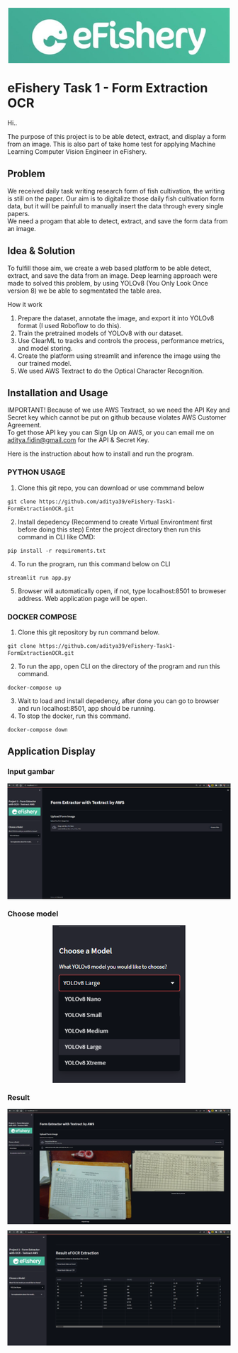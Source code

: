 <div align="center" style="text-align: center">

<p style="text-align: center">
  <img align="center" src="efisherylogolandscape.jpg" alt="eFishery" width="500">
</p>

</div>

# eFishery Task 1 - Form Extraction OCR
<p> Hi.. </p>
The purpose of this project is to be able detect, extract, and display a form from an image.
This is also part of take home test for applying Machine Learning Computer Vision Engineer in eFishery.

## Problem
We received daily task writing research form of fish cultivation, the writing is still on the paper. Our aim is to digitalize those daily fish cultivation form data, but it will be painfull to manually insert the data through every single papers.
<br>
We need a progam that able to detect, extract, and save the form data from an image.
  
## Idea & Solution
To fulfill those aim, we create a web based platform to be able detect, extract, and save the data from an image.
Deep learning approach were made to solved this problem, by using YOLOv8 (You Only Look Once version 8) we be able to segmentated the table area.

  How it work
  1. Prepare the dataset, annotate the image, and export it into YOLOv8 format (I used Roboflow to do this).
  2. Train the pretrained models of YOLOv8 with our dataset.
  3. Use ClearML to tracks and controls the process, performance metrics, and model storing.
  4. Create the platform using streamlit and inference the image using the our trained model.
  5. We used AWS Textract to do the Optical Character Recognition.
  
## Installation and Usage

IMPORTANT!
Because of we use AWS Textract, so we need the API Key and Secret key which cannot be put on github because violates AWS Customer Agreement.
<br>
To get those API key you can Sign Up on AWS, or you can email me on aditya.fidin@gmail.com for the API & Secret Key.


Here is the instruction about how to install and run the program.
<br>
### PYTHON USAGE
1. Clone this git repo, you can download or use commmand below
```
git clone https://github.com/aditya39/eFishery-Task1-FormExtractionOCR.git
```
2. Install depedency (Recommend to create Virtual Environtment first before doing this step)
   Enter the project directory then run this command in CLI like CMD:
```
pip install -r requirements.txt
```
4. To run the program, run this command below on CLI
```
streamlit run app.py
```
5. Browser will automatically open, if not, type localhost:8501 to broweser address. Web application page will be open.

### DOCKER COMPOSE
1. Clone this git repository by run command below.
```
git clone https://github.com/aditya39/eFishery-Task1-FormExtractionOCR.git
```
2. To run the app, open CLI on the directory of the program and run this command.
```
docker-compose up
```
3. Wait to load and install depedency, after done you can go to browser and run localhost:8501, app should be running.
4. To stop the docker, run this command.
```
docker-compose down
```

## Application Display
### Input gambar
<p style="text-align: center">
  <img align="center" src="homepage.png" alt="eFishery">
</p>

### Choose model
<p style="text-align: center">
  <img align="center" src="model.png" alt="eFishery">
</p>

### Result
<p style="text-align: center">
  <img align="center" src="result.png" alt="eFishery">
</p>
<p style="text-align: center">
  <img align="center" src="result2.png" alt="eFishery">
</p>
